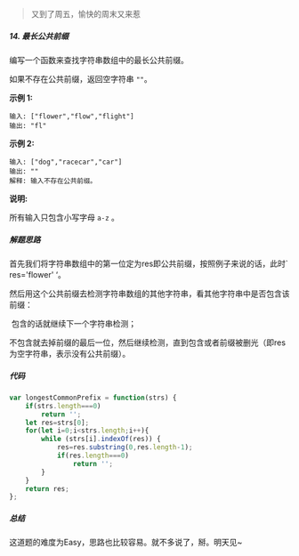 > 又到了周五，愉快的周末又来惹



##### 14. 最长公共前缀

编写一个函数来查找字符串数组中的最长公共前缀。

如果不存在公共前缀，返回空字符串 `""`。

**示例 1:**

```
输入: ["flower","flow","flight"]
输出: "fl"
```

**示例 2:**

```
输入: ["dog","racecar","car"]
输出: ""
解释: 输入不存在公共前缀。
```

**说明:**

所有输入只包含小写字母 `a-z` 。



##### 解题思路

首先我们将字符串数组中的第一位定为res即公共前缀，按照例子来说的话，此时` res='flower' ‘。

然后用这个公共前缀去检测字符串数组的其他字符串，看其他字符串中是否包含该前缀：

​	包含的话就继续下一个字符串检测；

​	不包含就去掉前缀的最后一位，然后继续检测，直到包含或者前缀被删光（即res为空字符串，表示没有公共前缀）。



##### 代码

```javascript
var longestCommonPrefix = function(strs) {
    if(strs.length===0)
        return '';
    let res=strs[0];
    for(let i=0;i<strs.length;i++){
        while (strs[i].indexOf(res)) {
            res=res.substring(0,res.length-1);
            if(res.length===0)
                return '';
        }
    }
    return res;
};
```



##### 总结

这道题的难度为Easy，思路也比较容易。就不多说了，掰。明天见~